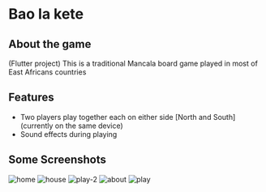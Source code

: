 # Bao la kete

## About the game

(Flutter project) This is a traditional Mancala board game played in most of East Africans countries 

## Features

- Two players play together each on either side [North and South] (currently on the same device)
- Sound effects during playing

## Some Screenshots
 

![home](https://user-images.githubusercontent.com/47971105/142721132-b6075fb5-5c95-434c-99b6-80aca4f9a68e.png)
![house](https://user-images.githubusercontent.com/47971105/142721134-a157411e-c28a-4b67-8047-8740c25c2b3e.png)
![play-2](https://user-images.githubusercontent.com/47971105/142721145-931749ee-6230-4037-a44d-086467ee1cc5.png)
![about](https://user-images.githubusercontent.com/47971105/142721150-5b59d877-f0c1-492a-9bab-0eca7c13620d.png)
![play](https://user-images.githubusercontent.com/47971105/142721153-041cd0ae-9c57-4fce-ac9a-852a89f5143a.png)
